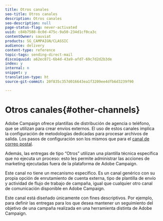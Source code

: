 ```yaml
---
title: Otros canales
seo-title: Otros canales
description: Otros canales
seo-description: null
page-status-flag: never-activated
uuid: c84b7588-8c0d-475c-9a50-234d1cf0ca3c
contentOwner: sauviat
products: SG_CAMPAIGN/CLASSIC
audience: delivery
content-type: reference
topic-tags: sending-direct-mail
discoiquuid: a62ec871-6b4d-43a9-afd7-69c7d2d2b3de
index: y
internal: n
snippet: y
translation-type: ht
source-git-commit: 20f835c357d016643ea1f3209ee4dfb6d3239f90

---
```



# Otros canales{#other-channels}

Adobe Campaign ofrece plantillas de distribución de agencia o teléfono, que se utilizan para crear envíos externos. El uso de estos canales implica la configuración de metodologías dedicadas para procesar archivos de salida. Los pasos de configuración son los mismos que para el [canal de correo postal](../../delivery/using/about-direct-mail-channel.md).

Además, las entregas de tipo “Otros” utilizan una plantilla técnica específica que no ejecuta un proceso: esto les permite administrar las acciones de marketing ejecutadas fuera de la plataforma de Adobe Campaign.

Este canal no tiene un mecanismo específico. Es un canal genérico con su propia opción de enrutamiento de cuenta externa, tipo de plantilla de envío y actividad de flujo de trabajo de campaña, igual que cualquier otro canal de comunicación disponible en Adobe Campaign.

Este canal está diseñado únicamente con fines descriptivos. Por ejemplo, para definir las entregas para los que desea mantener un seguimiento del objetivo de una campaña realizada en una herramienta distinta de Adobe Campaign.
